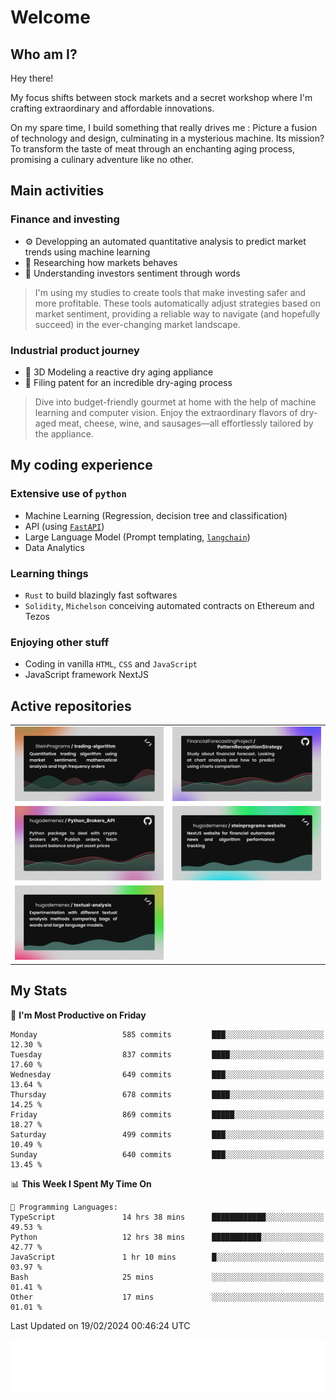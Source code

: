 # Welcome 

## Who am I?

Hey there! 

My focus shifts between stock markets and a secret workshop where I'm crafting extraordinary and affordable innovations. 



On my spare time, I build something that really drives me :
Picture a fusion of technology and design, culminating in a mysterious machine. 
Its mission? To transform the taste of meat through an enchanting aging process, promising a culinary adventure like no other.

## Main activities

### Finance and investing
* ⚙️ Developping an automated quantitative analysis to predict market trends using machine learning
* 📝 Researching how markets behaves
* 🧠 Understanding investors sentiment through words

> I'm using my studies to create tools that make investing safer and more profitable. These tools automatically adjust strategies based on market sentiment, providing a reliable way to navigate (and hopefully succeed) in the ever-changing market landscape.

### Industrial product journey
* 🚀 3D Modeling a reactive dry aging appliance
* 📎 Filing patent for an incredible dry-aging process

> Dive into budget-friendly gourmet at home with the help of machine learning and computer vision. Enjoy the extraordinary flavors of dry-aged meat, cheese, wine, and sausages—all effortlessly tailored by the appliance.

## My coding experience

### Extensive use of `python` 

* Machine Learning (Regression, decision tree and classification)
* API (using [`FastAPI`](https://fastapi.tiangolo.com))
* Large Language Model (Prompt templating, [`langchain`](https://python.langchain.com/docs/get_started/introduction))
* Data Analytics

### Learning things

* `Rust` to build blazingly fast softwares
* `Solidity`, `Michelson` conceiving automated contracts on Ethereum and Tezos

### Enjoying other stuff

* Coding in vanilla `HTML`, `CSS` and `JavaScript` 
* JavaScript framework NextJS
  
## Active repositories
|||
| ------------- | ------------- |
|[![Python Trading Algorithm](assets/base_python_architecture.png)](https://github.com/SteinPrograms/base-python-architecture)|[![Quantitative Prediction](assets/pattern_recognition_strategy.png)](https://github.com/FinancialForecastingProject/PatternRecognitionStrategy.git)|
|[![Broker SDK](assets/python_brokers_api.png)](https://github.com/hugodemenez/Python_Brokers_API)|[![NextJS Website](assets/steinprograms-website.png)](https://github.com/hugodemenez/steinprograms-website)|
|[![Textual](assets/textual-analysis.png)](https://github.com/hugodemenez/textual-analysis)||


## My Stats

<!--START_SECTION:waka-->
📅 **I'm Most Productive on Friday** 

```text
Monday                   585 commits         ███░░░░░░░░░░░░░░░░░░░░░░   12.30 % 
Tuesday                  837 commits         ████░░░░░░░░░░░░░░░░░░░░░   17.60 % 
Wednesday                649 commits         ███░░░░░░░░░░░░░░░░░░░░░░   13.64 % 
Thursday                 678 commits         ████░░░░░░░░░░░░░░░░░░░░░   14.25 % 
Friday                   869 commits         █████░░░░░░░░░░░░░░░░░░░░   18.27 % 
Saturday                 499 commits         ███░░░░░░░░░░░░░░░░░░░░░░   10.49 % 
Sunday                   640 commits         ███░░░░░░░░░░░░░░░░░░░░░░   13.45 % 
```


📊 **This Week I Spent My Time On** 

```text
💬 Programming Languages: 
TypeScript               14 hrs 38 mins      ████████████░░░░░░░░░░░░░   49.53 % 
Python                   12 hrs 38 mins      ███████████░░░░░░░░░░░░░░   42.77 % 
JavaScript               1 hr 10 mins        █░░░░░░░░░░░░░░░░░░░░░░░░   03.97 % 
Bash                     25 mins             ░░░░░░░░░░░░░░░░░░░░░░░░░   01.41 % 
Other                    17 mins             ░░░░░░░░░░░░░░░░░░░░░░░░░   01.01 % 
```


 Last Updated on 19/02/2024 00:46:24 UTC
<!--END_SECTION:waka-->

![Coding metrics](metrics.plugin.wakatime.svg)
